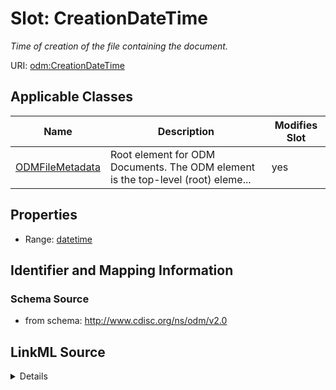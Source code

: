 # Slot: CreationDateTime


_Time of creation of the file containing the document._



URI: [odm:CreationDateTime](http://www.cdisc.org/ns/odm/v2.0/CreationDateTime)



<!-- no inheritance hierarchy -->




## Applicable Classes

| Name | Description | Modifies Slot |
| --- | --- | --- |
[ODMFileMetadata](ODMFileMetadata.md) | Root element for ODM Documents. The ODM element is the top-level (root) eleme... |  yes  |







## Properties

* Range: [datetime](datetime.md)





## Identifier and Mapping Information







### Schema Source


* from schema: http://www.cdisc.org/ns/odm/v2.0




## LinkML Source

<details>
```yaml
name: CreationDateTime
description: Time of creation of the file containing the document.
from_schema: http://www.cdisc.org/ns/odm/v2.0
rank: 1000
alias: CreationDateTime
domain_of:
- ODMFileMetadata
range: datetime

```
</details>